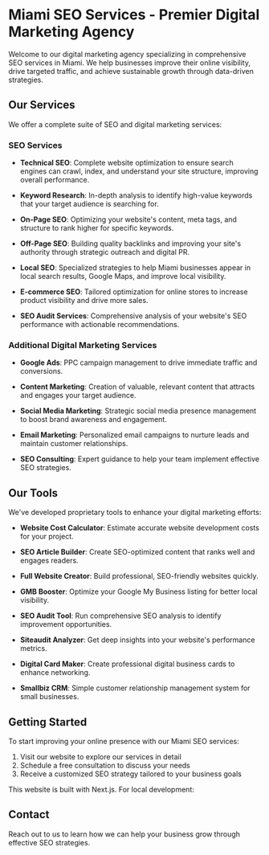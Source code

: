 # Miami SEO Services - Premier Digital Marketing Agency

Welcome to our digital marketing agency specializing in comprehensive SEO services in Miami. We help businesses improve their online visibility, drive targeted traffic, and achieve sustainable growth through data-driven strategies.

## Our Services

We offer a complete suite of SEO and digital marketing services:

### SEO Services

- **Technical SEO**: Complete website optimization to ensure search engines can crawl, index, and understand your site structure, improving overall performance.

- **Keyword Research**: In-depth analysis to identify high-value keywords that your target audience is searching for.

- **On-Page SEO**: Optimizing your website's content, meta tags, and structure to rank higher for specific keywords.

- **Off-Page SEO**: Building quality backlinks and improving your site's authority through strategic outreach and digital PR.

- **Local SEO**: Specialized strategies to help Miami businesses appear in local search results, Google Maps, and improve local visibility.

- **E-commerce SEO**: Tailored optimization for online stores to increase product visibility and drive more sales.

- **SEO Audit Services**: Comprehensive analysis of your website's SEO performance with actionable recommendations.

### Additional Digital Marketing Services

- **Google Ads**: PPC campaign management to drive immediate traffic and conversions.

- **Content Marketing**: Creation of valuable, relevant content that attracts and engages your target audience.

- **Social Media Marketing**: Strategic social media presence management to boost brand awareness and engagement.

- **Email Marketing**: Personalized email campaigns to nurture leads and maintain customer relationships.

- **SEO Consulting**: Expert guidance to help your team implement effective SEO strategies.

## Our Tools

We've developed proprietary tools to enhance your digital marketing efforts:

- **Website Cost Calculator**: Estimate accurate website development costs for your project.

- **SEO Article Builder**: Create SEO-optimized content that ranks well and engages readers.

- **Full Website Creator**: Build professional, SEO-friendly websites quickly.

- **GMB Booster**: Optimize your Google My Business listing for better local visibility.

- **SEO Audit Tool**: Run comprehensive SEO analysis to identify improvement opportunities.

- **Siteaudit Analyzer**: Get deep insights into your website's performance metrics.

- **Digital Card Maker**: Create professional digital business cards to enhance networking.

- **Smallbiz CRM**: Simple customer relationship management system for small businesses.

## Getting Started

To start improving your online presence with our Miami SEO services:

1. Visit our website to explore our services in detail
2. Schedule a free consultation to discuss your needs
3. Receive a customized SEO strategy tailored to your business goals

This website is built with Next.js. For local development:

## Contact

Reach out to us to learn how we can help your business grow through effective SEO strategies.
